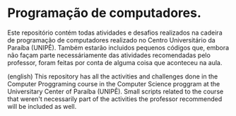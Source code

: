 # Programação de computadores.

Este repositório contém todas atividades e desafios realizados na cadeira de programação de computadores realizado no Centro Universitário da Paraíba (UNIPÊ). Também estarão incluidos pequenos códigos que, embora não façam parte necessáriamente das atividades recomendadas pelo professor, foram feitas por conta de alguma coisa que aconteceu na aula.

(english)
This repository has all the activities and challenges done in the Computer Proggraming course in the Computer Science proggram at the Universitary Center of Paraíba (UNIPÊ). Small scripts related to the course that weren't necessarily part of the activities the professor recommended will be included as well.

